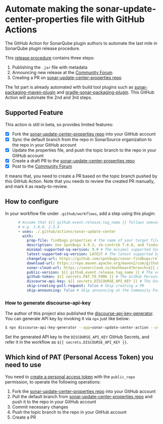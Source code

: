 # Automate making the sonar-update-center-properties file with GitHub Actions

The GitHub Action for SonarQube plugin authors to automate the last mile in SonarQube plugin release procedure.

This [release procedure](https://community.sonarsource.com/t/deploying-to-the-marketplace/35236) contains three steps:

1. Publishing the `.jar` file with metadata
2. Announcing new release at the [Community Forum](https://community.sonarsource.com/c/plugins)
3. Creating a PR on [sonar-update-center-properties repo](https://github.com/SonarSource/sonar-update-center-properties)

The 1st part is already automated with build tool plugins such as [sonar-packaging-maven-plugin](https://github.com/SonarSource/sonar-packaging-maven-plugin) and [gradle-sonar-packaging-plugin](https://github.com/iwarapter/gradle-sonar-packaging-plugin). This GitHub Action will automate the 2nd and 3rd steps.

## Supported Feature

This action is still in beta, so provides limited features:

- [x] Fork the [sonar-update-center-properties repo](https://github.com/SonarSource/sonar-update-center-properties) into your GitHub account
- [x] Sync the default branch from the repo in SonarSource organization to the repo in your GitHub account
- [x] Update the properties file, and push the topic branch to the repo in your GitHub account
- [x] Create a draft PR to the [sonar-update-center-properties repo](https://github.com/SonarSource/sonar-update-center-properties)
- [x] Post to the [Community Forum](https://community.sonarsource.com/c/plugins)

It means that, you need to create a PR based on the topic branch pushed by this GitHub Action.
Note that you needs to review the created PR manually, and mark it as ready-to-review.

## How to configure

In your workflow file under `.github/workflows`, add a step using this plugin:

```yml
      # Assume that ${{ github.event.release.tag_name }} follows semver2 and has no 'v' prefix
      # e.g. 1.0.0, 2.3.4
      - uses: ./.github/actions/sonar-update-center
        with:
          prop-file: findbugs.properties # the name of your target file
          description: Use SpotBugs 4.9.3, sb-contrib 7.6.8, and findsecbugs 1.13.0 # The description of your release
          minimal-supported-sq-version: 9.9 # The minimal supported SonarQube version
          latest-supported-sq-version: LATEST # The latest supported SonarQube version, default is 'LATEST'
          changelog-url: https://github.com/spotbugs/sonar-findbugs/releases/tag/${{ github.event.release.tag_name }} # The URL of changelog for your release
          download-url: https://repo.maven.apache.org/maven2/com/github/spotbugs/sonar-findbugs-plugin/${{ github.event.release.tag_name }}/sonar-findbugs-plugin-${{ github.event.release.tag_name }}.jar # The URL to download your plugin
          sonar-cloud-url: https://sonarcloud.io/dashboard?branch=${{ github.event.release.tag_name }}&id=com.github.spotbugs%3Asonar-findbugs-plugin # The URL of SQ analysis result
          public-version: ${{ github.event.release.tag_name }} # The version to publish
          github-token: ${{ secrets.PAT_TO_FORK }} # The GitHub Personal Access Token
          discourse-api-key: ${{ secrets.DISCOURSE_API_KEY }} # The User API key for https://community.sonarsource.com/
          skip-creating-pull-request: false # Skip creating a PR
          skip-announcing: false # Skip announcing at the Community Forum
```

### How to generate discourse-api-key

The author of this project also published the [discourse-api-key-generator](https://github.com/KengoTODA/discourse-api-key-generator). You can generate API key by invoking it via `npx` just like below:

```sh
$ npx discourse-api-key-generator --app=sonar-update-center-action --url=https://community.sonarsource.com
```

Set the generated API key to the `DISCOURSE_API_KEY` GitHub Secrets, and refer it in the workflow as `${{ secrets.DISCOURSE_API_KEY }}`.

## Which kind of PAT (Personal Access Token) you need to use

You need to [create a personal access token](https://docs.github.com/en/free-pro-team@latest/github/authenticating-to-github/creating-a-personal-access-token) with the `public_repo` permission, to operate the following operations:

1. Fork the [sonar-update-center-properties repo](https://github.com/SonarSource/sonar-update-center-properties) into your GitHub account
2. Pull the default branch from [sonar-update-center-properties repo](https://github.com/SonarSource/sonar-update-center-properties) and push it to the repo in your GitHub account
3. Commit necessary changes
4. Push the topic branch to the repo in your GitHub account
5. Create a PR
